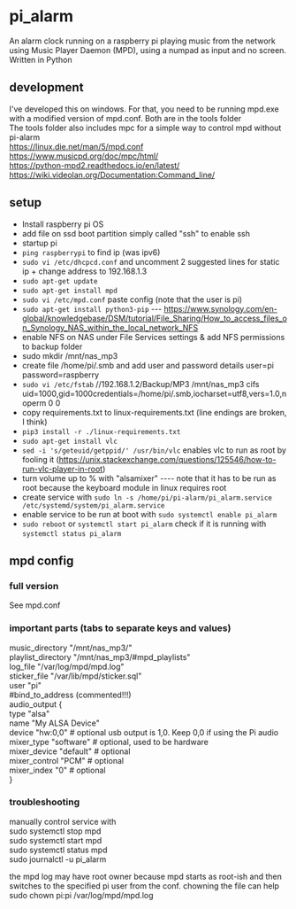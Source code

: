 # pi_alarm
An alarm clock running on a raspberry pi playing music from the network using Music Player Daemon (MPD), using a numpad as input and no screen. Written in Python

## development
I've developed this on windows. For that, you need to be running mpd.exe with a modified version of mpd.conf. Both are in the tools folder  
The tools folder also includes mpc for a simple way to control mpd without pi-alarm  
https://linux.die.net/man/5/mpd.conf  
https://www.musicpd.org/doc/mpc/html/  
https://python-mpd2.readthedocs.io/en/latest/  
https://wiki.videolan.org/Documentation:Command_line/  

## setup
- Install raspberry pi OS
- add file on ssd boot partition simply called "ssh" to enable ssh
- startup pi
- `ping raspberrypi` to find ip (was ipv6)
- `sudo vi /etc/dhcpcd.conf` and uncomment 2 suggested lines for static ip + change address to 192.168.1.3
- `sudo apt-get update`
- `sudo apt-get install mpd`
- `sudo vi /etc/mpd.conf`
	paste config (note that the user is pi)
- `sudo apt-get install python3-pip`
--- https://www.synology.com/en-global/knowledgebase/DSM/tutorial/File_Sharing/How_to_access_files_on_Synology_NAS_within_the_local_network_NFS
- enable NFS on NAS under File Services settings & add NFS permissions to backup folder
- sudo mkdir /mnt/nas_mp3
- create file /home/pi/.smb and add user and password details
	user=pi
	password=raspberry
- `sudo vi /etc/fstab`
	//192.168.1.2/Backup/MP3 /mnt/nas_mp3 cifs uid=1000,gid=1000credentials=/home/pi/.smb,iocharset=utf8,vers=1.0,noperm 0 0
- copy requirements.txt to linux-requirements.txt (line endings are broken, I think)
- `pip3 install -r ./linux-requirements.txt`
- `sudo apt-get install vlc`
- `sed -i 's/geteuid/getppid/' /usr/bin/vlc`
	enables vlc to run as root by fooling it (https://unix.stackexchange.com/questions/125546/how-to-run-vlc-player-in-root)
- turn volume up to % with "alsamixer"
---- note that it has to be run as root because the keyboard module in linux requires root
- create service with
	`sudo ln -s /home/pi/pi-alarm/pi_alarm.service /etc/systemd/system/pi_alarm.service`
- enable service to be run at boot with
	`sudo systemctl enable pi_alarm`
- `sudo reboot` or `systemctl start pi_alarm`
	check if it is running with `systemctl status pi_alarm`

## mpd config
### full version
See mpd.conf

### important parts (tabs to separate keys and values)
music_directory "/mnt/nas_mp3/"  
playlist_directory  "/mnt/nas_mp3/#mpd_playlists"  
log_file  "/var/log/mpd/mpd.log"  
sticker_file  "/var/lib/mpd/sticker.sql"  
user  "pi"  
#bind_to_address (commented!!!)  
audio_output {  
	type		"alsa"  
	name		"My ALSA Device"  
	device		"hw:0,0"	# optional usb output is 1,0. Keep 0,0 if using the Pi audio  
	mixer_type      "software"      # optional, used to be hardware  
	mixer_device	"default"	# optional  
	mixer_control	"PCM"		# optional  
	mixer_index	"0"		# optional  
}

### troubleshooting
manually control service with  
sudo systemctl stop mpd  
sudo systemctl start mpd  
sudo systemctl status mpd  
sudo journalctl -u pi_alarm  
  
the mpd log may have root owner because mpd starts as root-ish and then switches to the specified pi user from the conf. chowning the file can help  
sudo chown pi:pi /var/log/mpd/mpd.log  

